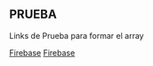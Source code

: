 ## PRUEBA

Links de Prueba para formar el array

[Firebase](https://firebase.google.com/products/realtime-database?hl=es-419)
[Firebase](https://firebase.google.com/products/realtime-database?hl=es-419)
